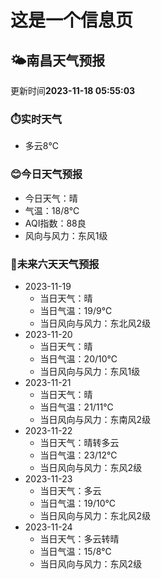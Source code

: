 # 这是一个信息页 
## 🌤️**南昌**天气预报
更新时间**2023-11-18 05:55:03**
### ⏱️实时天气
- 多云8℃
### 😊今日天气预报
- 今日天气：晴
- 气温：18/8℃
- AQI指数：88良
- 风向与风力：东风1级
### 🤩未来六天天气预报
- 2023-11-19
  - 当日天气：晴
  - 当日气温：19/9℃
  - 当日风向与风力：东北风2级
- 2023-11-20
  - 当日天气：晴
  - 当日气温：20/10℃
  - 当日风向与风力：东风1级
- 2023-11-21
  - 当日天气：晴
  - 当日气温：21/11℃
  - 当日风向与风力：东南风2级
- 2023-11-22
  - 当日天气：晴转多云
  - 当日气温：23/12℃
  - 当日风向与风力：东风2级
- 2023-11-23
  - 当日天气：多云
  - 当日气温：19/10℃
  - 当日风向与风力：东北风2级
- 2023-11-24
  - 当日天气：多云转晴
  - 当日气温：15/8℃
  - 当日风向与风力：东风2级

